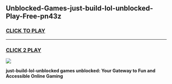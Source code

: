 
## Unblocked-Games-just-build-lol-unblocked-Play-Free-pn43z
<h3>
<a href="https://premium76.site?title=just-build-lol-unblocked&ref=20M">CLICK TO PLAY</a></h3>
<hr>

<h3>
<a href="https://premium76.site?title=just-build-lol-unblocked&ref=20M">CLICK 2 PLAY</a>
  
</h3>

<a href="https://premium76.site?title=just-build-lol-unblocked&ref=19M"><img src="https://clearcache.store/games.png"></a>


**just-build-lol-unblocked games unblocked: Your Gateway to Fun and Accessible Online Gaming**
